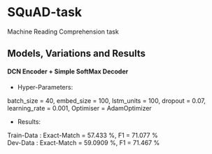 # SQuAD-task
Machine Reading Comprehension task

## Models, Variations and Results
#### DCN Encoder + Simple SoftMax Decoder
  * Hyper-Parameters:

  batch_size = 40, embed_size = 100, lstm_units = 100, dropout = 0.07, learning_rate = 0.001, Optimiser = AdamOptimizer  
  
  * Results:
  
  Train-Data : Exact-Match = 57.433 %, F1 = 71.077 %  
  Dev-Data   : Exact-Match = 59.0909 %, F1 = 71.467 %  
    

